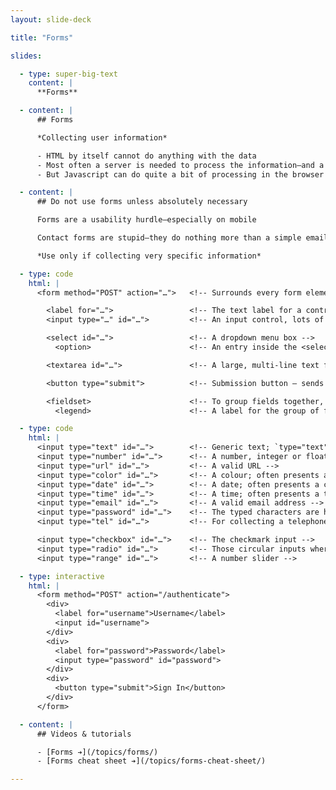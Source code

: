 ```yaml
---
layout: slide-deck

title: "Forms"

slides:

  - type: super-big-text
    content: |
      **Forms**

  - content: |
      ## Forms

      *Collecting user information*

      - HTML by itself cannot do anything with the data
      - Most often a server is needed to process the information—and a server language: PHP, Ruby, Python, Javascript, etc.
      - But Javascript can do quite a bit of processing in the browser

  - content: |
      ## Do not use forms unless absolutely necessary

      Forms are a usability hurdle—especially on mobile

      Contact forms are stupid—they do nothing more than a simple email address

      *Use only if collecting very specific information*

  - type: code
    html: |
      <form method="POST" action="…">   <!-- Surrounds every form element -->

        <label for="…">                 <!-- The text label for a control — ALWAYS REQUIRED -->
        <input type="…" id="…">         <!-- An input control, lots of different types -->

        <select id="…">                 <!-- A dropdown menu box -->
          <option>                      <!-- An entry inside the <select> -->

        <textarea id="…">               <!-- A large, multi-line text field -->

        <button type="submit">          <!-- Submission button — sends data, does not link to other pages -->

        <fieldset>                      <!-- To group fields together, like address fields -->
          <legend>                      <!-- A label for the group of fields -->

  - type: code
    html: |
      <input type="text" id="…">        <!-- Generic text; `type="text"` is optional -->
      <input type="number" id="…">      <!-- A number, integer or float -->
      <input type="url" id="…">         <!-- A valid URL -->
      <input type="color" id="…">       <!-- A colour; often presents a colour picker -->
      <input type="date" id="…">        <!-- A date; often presents a calendar -->
      <input type="time" id="…">        <!-- A time; often presents a time picker -->
      <input type="email" id="…">       <!-- A valid email address -->
      <input type="password" id="…">    <!-- The typed characters are hidden by bullets -->
      <input type="tel" id="…">         <!-- For collecting a telephone number -->

      <input type="checkbox" id="…">    <!-- The checkmark input -->
      <input type="radio" id="…">       <!-- Those circular inputs where you can only select one -->
      <input type="range" id="…">       <!-- A number slider -->

  - type: interactive
    html: |
      <form method="POST" action="/authenticate">
        <div>
          <label for="username">Username</label>
          <input id="username">
        </div>
        <div>
          <label for="password">Password</label>
          <input type="password" id="password">
        </div>
        <div>
          <button type="submit">Sign In</button>
        </div>
      </form>

  - content: |
      ## Videos & tutorials

      - [Forms ➔](/topics/forms/)
      - [Forms cheat sheet ➔](/topics/forms-cheat-sheet/)

---
```

